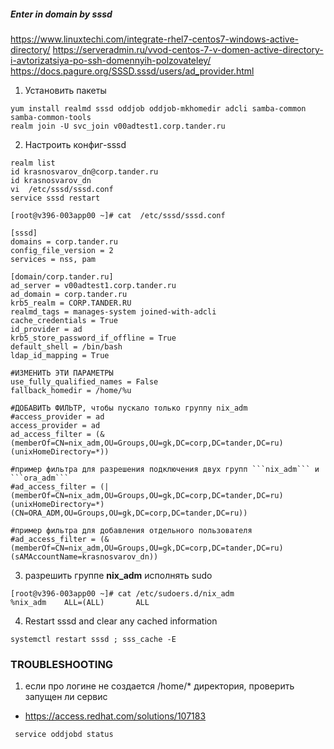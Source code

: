 ##### Enter in domain by sssd


https://www.linuxtechi.com/integrate-rhel7-centos7-windows-active-directory/
https://serveradmin.ru/vvod-centos-7-v-domen-active-directory-i-avtorizatsiya-po-ssh-domennyih-polzovateley/
https://docs.pagure.org/SSSD.sssd/users/ad_provider.html


1. Установить пакеты
```
yum install realmd sssd oddjob oddjob-mkhomedir adcli samba-common samba-common-tools
realm join -U svc_join v00adtest1.corp.tander.ru
```


2. Настроить конфиг-sssd
```
realm list
id krasnosvarov_dn@corp.tander.ru
id krasnosvarov_dn
vi  /etc/sssd/sssd.conf
service sssd restart

[root@v396-003app00 ~]# cat  /etc/sssd/sssd.conf

[sssd]
domains = corp.tander.ru
config_file_version = 2
services = nss, pam

[domain/corp.tander.ru]
ad_server = v00adtest1.corp.tander.ru
ad_domain = corp.tander.ru
krb5_realm = CORP.TANDER.RU
realmd_tags = manages-system joined-with-adcli 
cache_credentials = True
id_provider = ad
krb5_store_password_if_offline = True
default_shell = /bin/bash
ldap_id_mapping = True

#ИЗМЕНИТЬ ЭТИ ПАРАМЕТРЫ
use_fully_qualified_names = False
fallback_homedir = /home/%u

#ДОБАВИТЬ ФИЛЬТР, чтобы пускало только группу nix_adm
#access_provider = ad
access_provider = ad
ad_access_filter = (&(memberOf=CN=nix_adm,OU=Groups,OU=gk,DC=corp,DC=tander,DC=ru)(unixHomeDirectory=*))

#пример фильтра для разрешения подключения двух групп ```nix_adm``` и ```ora_adm```
#ad_access_filter = (|(memberOf=CN=nix_adm,OU=Groups,OU=gk,DC=corp,DC=tander,DC=ru)(unixHomeDirectory=*)(CN=ORA_ADM,OU=Groups,OU=gk,DC=corp,DC=tander,DC=ru))

#пример фильтра для добавления отдельного пользователя
#ad_access_filter = (&(memberOf=CN=nix_adm,OU=Groups,OU=gk,DC=corp,DC=tander,DC=ru)(sAMAccountName=krasnosvarov_dn))

```


3. разрешить группе **nix_adm** исполнять sudo
```
[root@v396-003app00 ~]# cat /etc/sudoers.d/nix_adm
%nix_adm    ALL=(ALL)       ALL
```


4. Restart sssd and clear any cached information
```
systemctl restart sssd ; sss_cache -E
```



### TROUBLESHOOTING

1. если про логине не создается /home/* директория, проверить запущен ли сервис
* https://access.redhat.com/solutions/107183
```
 service oddjobd status
```
